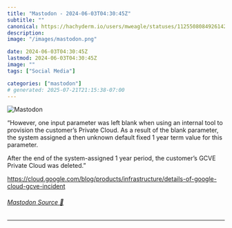 ```yaml
---
title: "Mastodon - 2024-06-03T04:30:45Z"
subtitle: ""
canonical: https://hachyderm.io/users/mweagle/statuses/112550808492614242
description:
image: "/images/mastodon.png"

date: 2024-06-03T04:30:45Z
lastmod: 2024-06-03T04:30:45Z
image: ""
tags: ["Social Media"]

categories: ["mastodon"]
# generated: 2025-07-21T21:15:38-07:00
---
```

![Mastodon](/images/mastodon.png)

<p>“However, one input parameter was left blank when using an internal tool to provision the customer’s Private Cloud. As a result of the blank parameter, the system assigned a then unknown default fixed 1 year term value for this parameter.</p><p>After the end of the system-assigned 1 year period, the customer’s GCVE Private Cloud was deleted.”</p><p><a href="https://cloud.google.com/blog/products/infrastructure/details-of-google-cloud-gcve-incident" target="_blank" rel="nofollow noopener noreferrer" translate="no"><span class="invisible">https://</span><span class="ellipsis">cloud.google.com/blog/products</span><span class="invisible">/infrastructure/details-of-google-cloud-gcve-incident</span></a></p>


###### [Mastodon Source 🐘](https://hachyderm.io/@mweagle/112550808492614242)

___
